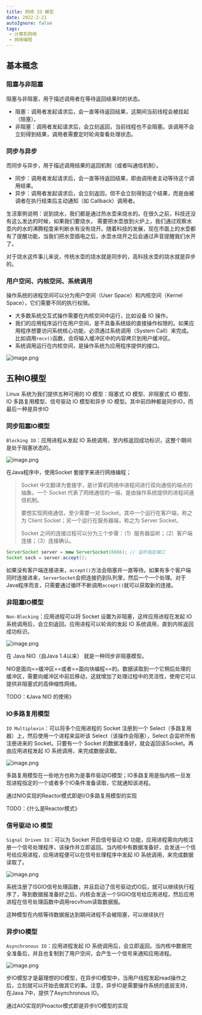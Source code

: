 ```yaml
---
title: 网络 IO 模型
date: 2022-2-21
autoIgnore: false
tags:
 - 计算机网络
 - 网络编程
---
```

## 基本概念

### 阻塞与非阻塞

阻塞与非阻塞，用于描述调用者在等待返回结果时的状态。

- 阻塞：调用者发起请求后，会一直等待返回结果，这期间当前线程会被挂起（阻塞）。
- 非阻塞：调用者发起请求后，会立刻返回，当前线程也不会阻塞。该调用不会立刻得到结果，调用者需要定时轮询查看处理状态。

### 同步与异步

而同步与异步，用于描述调用结果的返回机制（或者叫通信机制）。

- 同步：调用者发起请求后，会一直等待返回结果，即由调用者主动等待这个调用结果。
- 异步：调用者发起请求后，会立刻返回，但不会立刻得到这个结果，而是由被调者在执行结束后主动通知（如 Callback）调用者。

生活案例说明：说到烧水，我们都是通过热水壶来烧水的。在很久之前，科技还没有这么发达的时候，如果我们要烧水， 需要把水壶放到火炉上，我们通过观察水壶内的水的沸腾程度来判断水有没有烧开。随着科技的发展，现在市面上的水壶都有了提醒功能，当我们把水壶插电之后，水壶水烧开之后会通过声音提醒我们水开了。

对于烧水这件事儿来说，传统水壶的烧水就是同步的，高科技水壶的烧水就是异步的。

### 用户空间、内核空间、系统调用

操作系统的进程空间可以分为用户空间（User Space）和内核空间（Kernel Space），它们需要不同的执行权限。

- 大多数系统交互式操作需要在内核空间中运行，比如设备 IO 操作。
- 我们的应用程序运行在用户空间，是不具备系统级的直接操作权限的。如果应用程序想要访问系统核心功能，必须通过系统调用（System Call）来完成。比如调用`recv()`函数，会将输入缓冲区中的内容拷贝到用户缓冲区。
- 系统调用运行在内核空间，是操作系统为应用程序提供的接口。

 ![image.png](https://ae02.alicdn.com/kf/He62722084cd944b58aa1ba077eb9992bx.png)

## 五种IO模型

Linux 系统为我们提供五种可用的 IO 模型：阻塞式 IO 模型、非阻塞式 IO 模型、IO 多路复用模型、信号驱动 IO 模型和异步 IO 模型。其中前四种都是同步IO，而最后一种是异步IO

### 同步阻塞IO模型

`Blocking IO`：应用进程从发起 IO 系统调用，至内核返回成功标识，这整个期间是处于阻塞状态的。

![image.png](https://ae04.alicdn.com/kf/Hea55f51a944e464ca9f93899c2ffdb36l.png)

在Java程序中，使用Socket 套接字来进行网络编程；

> Socket 中文翻译为套接字，是计算机网络中进程间进行双向通信的端点的抽象。一个 Socket 代表了网络通信的一端，是由操作系统提供的进程间通信机制。
>
> 要想实现网络通信，至少需要一对 Socket，其中一个运行在客户端，称之为 Client Socket；另一个运行在服务器端，称之为 Server Socket。
>
> Socket 之间的连接过程可以分为三个步骤：（1）服务器监听；（2）客户端连接；（3）连接确认。

```java
ServerSocket server = new ServerSocket(6666); // 监听指定端口
Socket sock = server.accept();
```

如果没有客户端连接进来，`accept()`方法会阻塞并一直等待。如果有多个客户端同时连接进来，`ServerSocket`会把连接扔到队列里，然后一个一个处理。对于Java程序而言，只需要通过循环不断调用`accept()`就可以获取新的连接。

### 非阻塞IO模型

`Non-Blocking`：应用进程可以将 Socket 设置为非阻塞，这样应用进程在发起 IO 系统调用后，会立刻返回。应用进程可以轮询的发起 IO 系统调用，直到内核返回成功标识。

![image.png](https://ae04.alicdn.com/kf/H9426adc43f204825b21e08f193c66689j.png)

在 Java NIO（自Java 1.4以来） 就是一种同步非阻塞模型。

NIO是面向==缓冲区==或者==面向块编程==的。数据读取到一个它稍后处理的缓冲区，需要向缓冲区中前后移动，这就增加了处理过程中的灵活性，使用它可以提供非阻塞式的高伸缩性网络。

TODO：《Java NIO 的使用》

### IO多路复用模型

`IO Multiplexin`：可以将多个应用进程的 Socket 注册到一个 Select（多路复用器）上，然后使用一个进程来监听该 Select（该操作会阻塞），Select 会监听所有注册进来的 Socket。只要有一个 Socket 的数据准备好，就会返回该Socket。再由应用进程发起 IO 系统调用，来完成数据读取。

![image.png](https://ae02.alicdn.com/kf/Hc6faf62b74a24455883418a01914ffd0q.png)

多路复用模型在一些地方也称为是事件驱动IO模型；IO多路复用是指内核一旦发现进程指定的一个或者多个IO条件准备读取，它就通知该进程。

通过NIO实现的Reactor模式即是I/O多路复用模型的实现

TODO：《什么是Reactor模式》

### 信号驱动 IO 模型

`Signal Driven IO`：可以为 Socket 开启信号驱动 IO 功能，应用进程需向内核注册一个信号处理程序，该操作并立即返回。当内核中有数据准备好，会发送一个信号给应用进程，应用进程便可以在信号处理程序中发起 IO 系统调用，来完成数据读取了。

![image.png](https://ae02.alicdn.com/kf/Hbd93a8340c814955a47eb78aef21d51fH.png)

系统注册了ISGIO信号处理函数，并且启动了信号驱动式IO后，就可以继续执行程序了，等到数据报准备好之后，内核会发送一个SIGIO信号给应用进程，然后应用进程在信号处理函数中调用recvfrom读取数据报。

这种模型在内核等待数据报达到期间进程不会被阻塞，可以继续执行

### 异步IO模型

`Asynchronous IO`：应用进程发起 IO 系统调用后，会立即返回。当内核中数据完全准备后，并且也复制到了用户空间，会产生一个信号来通知应用进程。

![image.png](https://ae05.alicdn.com/kf/H342c4a9cb4924cd0971c1dff3c219613J.png)

步IO模型才是最理想的IO模型，在异步IO模型中，当用户线程发起read操作之后，立刻就可以开始去做其它的事。注意，异步IO是需要操作系统的底层支持，在Java 7中，提供了Asynchronous IO。

通过AIO实现的Proactor模式即是异步I/O模型的实现